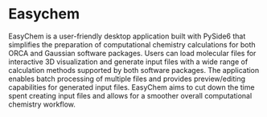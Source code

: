 # Easychem

EasyChem is a user-friendly desktop application built with PySide6 that simplifies the preparation of computational chemistry calculations for both ORCA and Gaussian software packages. Users can load molecular files for interactive 3D visualization and generate input files with a wide range of calculation methods supported by both software packages. The application enables batch processing of multiple files and provides preview/editing capabilities for generated input files. EasyChem aims to cut down the time spent creating input files and allows for a smoother overall computational chemistry workflow.

